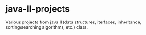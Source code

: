 # java-II-projects
Various projects from java II (data structures, iterfaces, inheritance, sorting/searching algorithms, etc.) class.
